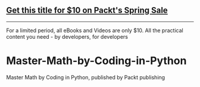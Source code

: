 ## [Get this title for $10 on Packt's Spring Sale](https://www.packt.com/V17361?utm_source=github&utm_medium=packt-github-repo&utm_campaign=spring_10_dollar_2022)
-----
For a limited period, all eBooks and Videos are only $10. All the practical content you need \- by developers, for developers

# Master-Math-by-Coding-in-Python
Master Math by Coding in Python, published by Packt publishing
